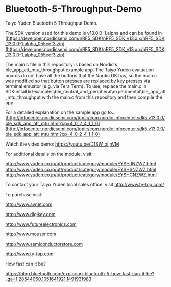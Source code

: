# Bluetooth-5-Throughput-Demo
Taiyo Yuden Bluetooth 5 Throughput Demo.

The SDK version used for this demo is v13.0.0-1.alpha and can be found in [https://developer.nordicsemi.com/nRF5_SDK/nRF5_SDK_v13.x.x/nRF5_SDK_13.0.0-1.alpha_055eef3.zip](https://developer.nordicsemi.com/nRF5_SDK/nRF5_SDK_v13.x.x/nRF5_SDK_13.0.0-1.alpha_055eef3.zip)

The main.c file in this repository is based on Nordic's ble_app_att_mtu_throughput example app. The Taiyo Yuden evaluation boards do not have all the buttons that the Nordic DK has, so the main.c was modified so that button presses are replaced by key presses via terminal emuator (e.g. via Tera Term). To use, replace the main.c in SDKInstalDir\examples\ble_central_and_peripheral\experimental\ble_app_att_mtu_throughput with the main.c from this repository and then compile the app.

For a detailed explanation on the sample app go to...
[http://infocenter.nordicsemi.com/topic/com.nordic.infocenter.sdk5.v13.0.0/ble_sdk_app_att_mtu.html?cp=4_0_2_4_1_1_0](http://infocenter.nordicsemi.com/topic/com.nordic.infocenter.sdk5.v13.0.0/ble_sdk_app_att_mtu.html?cp=4_0_2_4_1_1_0)

Watch the video demo: https://youtu.be/D1SW_xIjnVM

For additional details on the module, visit:

http://www.yuden.co.jp/ut/product/category/module/EYSHJNZWZ.html
http://www.yuden.co.jp/ut/product/category/module/EYSHSNZWZ.html
http://www.yuden.co.jp/ut/product/category/module/EYSHCNZWZ.html 

To contact your Taiyo Yuden local sales office, visit http://www.ty-top.com/

To purchase visit:

http://www.avnet.com

http://www.digikey.com

http://www.futureelectronics.com

http://www.mouser.com

http://www.semiconductorstore.com

http://www.ty-top.com

How fast can it be?

https://blog.bluetooth.com/exploring-bluetooth-5-how-fast-can-it-be?_ga=1.28544060.1051641921.1491931983
